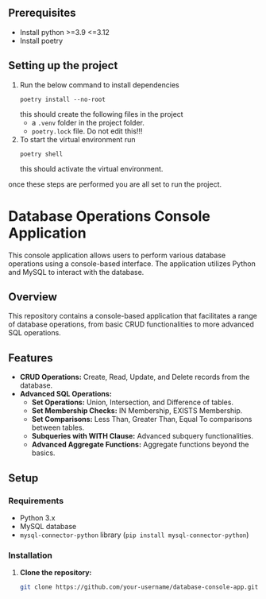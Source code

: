 ## Prerequisites
- Install python >=3.9 <=3.12
- Install poetry

## Setting up the project
1. Run the below command to install dependencies
    ```
    poetry install --no-root
    ```
    this should create the following files in the project
    - a `.venv` folder in the project folder.
    - `poetry.lock` file. Do not edit this!!!
2. To start the virtual environment run
    ```
    poetry shell
    ```
    this should activate the virtual environment.

once these steps are performed you are all set to run the project.

# Database Operations Console Application

This console application allows users to perform various database operations using a console-based interface. The application utilizes Python and MySQL to interact with the database.

## Overview

This repository contains a console-based application that facilitates a range of database operations, from basic CRUD functionalities to more advanced SQL operations.

## Features

- **CRUD Operations:** Create, Read, Update, and Delete records from the database.
- **Advanced SQL Operations:**
  - **Set Operations:** Union, Intersection, and Difference of tables.
  - **Set Membership Checks:** IN Membership, EXISTS Membership.
  - **Set Comparisons:** Less Than, Greater Than, Equal To comparisons between tables.
  - **Subqueries with WITH Clause:** Advanced subquery functionalities.
  - **Advanced Aggregate Functions:** Aggregate functions beyond the basics.

## Setup

### Requirements

- Python 3.x
- MySQL database
- `mysql-connector-python` library (`pip install mysql-connector-python`)

### Installation

1. **Clone the repository:**

   ```bash
   git clone https://github.com/your-username/database-console-app.git